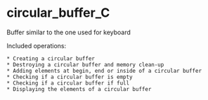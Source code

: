# circular_buffer_C
Buffer similar to the one used for keyboard

Included operations:
```
* Creating a circular buffer
* Destroying a circular buffer and memory clean-up
* Adding elements at begin, end or inside of a circular buffer
* Checking if a circular buffer is empty
* Checking if a circular buffer if full
* Displaying the elements of a circular buffer
```
